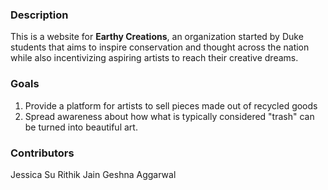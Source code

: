 ### Description 

This is a website for **Earthy Creations**, an organization started by Duke students that aims to inspire conservation and thought across the nation while also incentivizing aspiring artists to reach their creative dreams. 

### Goals 

1. Provide a platform for artists to sell pieces made out of recycled goods
2. Spread awareness about how what is typically considered "trash" can be turned into beautiful art.

### Contributors 

Jessica Su
Rithik Jain
Geshna Aggarwal
